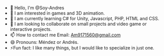 - 👋 Hello, I'm @Soy-Andres
- 👀 I am interested in games and 3D animation.
- 🌱 I am currently learning C# for Unity, Javascript, PHP, HTML and CSS.
- 💞️ I am looking to collaborate on small projects and video game or interactive projects.
- 📫 How to contact me Email: Am9171560@gmail.com
- 😄 Pronouns: Méndez or Andrés.
- ⚡Fun fact: I like many things, but I would like to specialize in just one.

<!---
Soy-Andres/Soy-Andres is a ✨ special ✨ repository because its `README.md` (this file) appears on your GitHub profile.
You can click the Preview link to take a look at your changes.
--->
